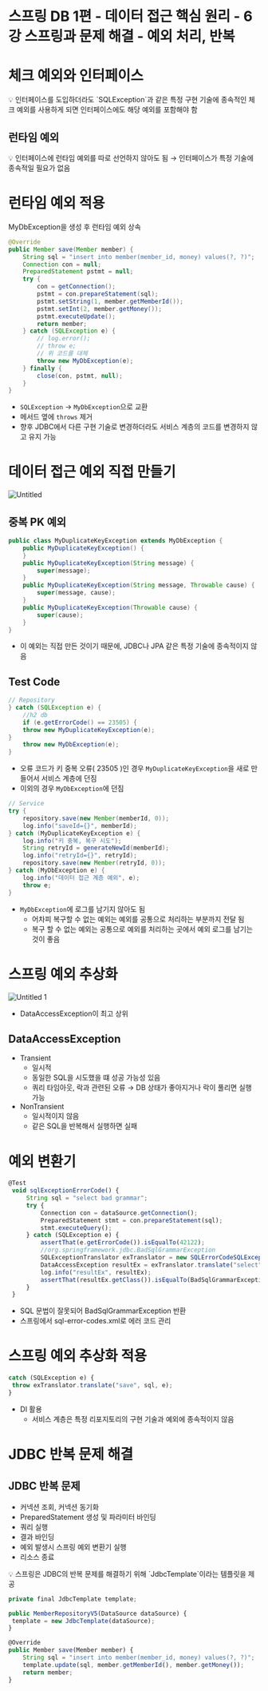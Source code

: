 # 스프링 DB 1편 - 데이터 접근 핵심 원리 - 6강 스프링과 문제 해결 - 예외 처리, 반복

# 체크 예외와 인터페이스

<aside>
💡 인터페이스를 도입하더라도 `SQLException`과 같은 특정 구현 기술에 종속적인 체크 예외를 사용하게 되면 인터페이스에도 해당 예외를 포함해야 함

</aside>

## 런타임 예외

<aside>
💡 인터페이스에 런타임 예외를 따로 선언하지 않아도 됨 → 인터페이스가 특정 기술에 종속적일 필요가 없음

</aside>

# 런타임 예외 적용

MyDbException을 생성 후 런타임 예외 상속

```java
@Override
public Member save(Member member) {
	String sql = "insert into member(member_id, money) values(?, ?)";
	Connection con = null;
	PreparedStatement pstmt = null;
	try {
		con = getConnection();
		pstmt = con.prepareStatement(sql);
		pstmt.setString(1, member.getMemberId());
		pstmt.setInt(2, member.getMoney());
		pstmt.executeUpdate();
		return member;
	} catch (SQLException e) {
		// log.error();
		// throw e; 
		// 위 코드를 대체
		throw new MyDbException(e);
	} finally {
		close(con, pstmt, null);
	}
}
```

- `SQLException` → `MyDbException`으로 교환
- 메서드 옆에 `throws` 제거
- 향후 JDBC에서 다른 구현 기술로 변경하더라도 서비스 계층의 코드를 변경하지 않고 유지 가능

# 데이터 접근 예외 직접 만들기

![Untitled](https://user-images.githubusercontent.com/61227459/187909059-64ee844e-d954-41fd-b962-3b5b0a0bc722.png)

## 중복 PK 예외

```java
public class MyDuplicateKeyException extends MyDbException {
	public MyDuplicateKeyException() {
	}
	public MyDuplicateKeyException(String message) {
		super(message);
	}
	public MyDuplicateKeyException(String message, Throwable cause) {
		super(message, cause);
	}
	public MyDuplicateKeyException(Throwable cause) {
		super(cause);
	}
}
```

- 이 예외는 직접 만든 것이기 때문에, JDBC나 JPA 같은 특정 기술에 종속적이지 않음

## Test Code

```java
// Repository
} catch (SQLException e) {
	//h2 db
	if (e.getErrorCode() == 23505) {
	throw new MyDuplicateKeyException(e);
}
	throw new MyDbException(e);
}
```

- 오류 코드가 키 중복 오류( 23505 )인 경우 `MyDuplicateKeyException`을 새로 만들어서 서비스 계층에 던짐
- 이외의 경우 `MyDbException`에 던짐

```java
// Service
try {
	repository.save(new Member(memberId, 0));
	log.info("saveId={}", memberId);
} catch (MyDuplicateKeyException e) {
	log.info("키 중복, 복구 시도");
	String retryId = generateNewId(memberId);
	log.info("retryId={}", retryId);
	repository.save(new Member(retryId, 0));
} catch (MyDbException e) {
	log.info("데이터 접근 계층 예외", e);
	throw e;
}
```

- `MyDbException`에 로그를 남기지 않아도 됨
    - 어차피 복구할 수 없는 예외는 예외를 공통으로 처리하는 부분까지 전달 됨
    - 복구 할 수 없는 예외는 공통으로 예외를 처리하는 곳에서 예외 로그를 남기는 것이 좋음

# 스프링 예외 추상화

![Untitled 1](https://user-images.githubusercontent.com/61227459/187909051-7d831009-f757-4048-b8ca-654b3d70c1ed.png)

- DataAccessException이 최고 상위

## DataAccessException

- Transient
    - 일시적
    - 동일한 SQL을 시도했을 떄 성공 가능성 있음
    - 쿼리 타임아웃, 락과 관련된 오류 → DB 상태가 좋아지거나 락이 풀리면 실행 가능
- NonTransient
    - 일시적이지 않음
    - 같은 SQL을 반복해서 실행하면 실패

# 예외 변환기

```jsx
@Test
 void sqlExceptionErrorCode() {
	 String sql = "select bad grammar";
	 try {
		 Connection con = dataSource.getConnection();
		 PreparedStatement stmt = con.prepareStatement(sql);
		 stmt.executeQuery();
	 } catch (SQLException e) {
		 assertThat(e.getErrorCode()).isEqualTo(42122);
		 //org.springframework.jdbc.BadSqlGrammarException
		 SQLExceptionTranslator exTranslator = new SQLErrorCodeSQLExceptionTranslator(dataSource);
		 DataAccessException resultEx = exTranslator.translate("select", sql, e);
		 log.info("resultEx", resultEx);
		 assertThat(resultEx.getClass()).isEqualTo(BadSqlGrammarException.class);
	 }
 }
```

- SQL 문법이 잘못되어 BadSqlGrammarException 반환
- 스프링에서 sql-error-codes.xml로 에러 코드 관리

# 스프링 예외 추상화 적용

```jsx
catch (SQLException e) {
 throw exTranslator.translate("save", sql, e);
}
```

- DI 활용
    - 서비스 계층은 특정 리포지토리의 구현 기술과 예외에 종속적이지 않음

# JDBC 반복 문제 해결

## JDBC 반복 문제

- 커넥션 조회, 커넥션 동기화
- PreparedStatement 생성 및 파라미터 바인딩
- 쿼리 실행
- 결과 바인딩
- 예외 발생시 스프링 예외 변환기 실행
- 리소스 종료

<aside>
💡 스프링은 JDBC의 반복 문제를 해결하기 위해 `JdbcTemplate`이라는 템플릿을 제공

</aside>

```jsx
private final JdbcTemplate template;

public MemberRepositoryV5(DataSource dataSource) {
 template = new JdbcTemplate(dataSource);
}

@Override
public Member save(Member member) {
	String sql = "insert into member(member_id, money) values(?, ?)";
	template.update(sql, member.getMemberId(), member.getMoney());
	return member;
}
```